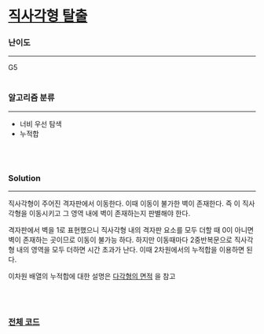 # [직사각형 탈출](https://www.acmicpc.net/problem/16973)

### 난이도

***
G5
<br><br>

### 알고리즘 분류

***

* 너비 우선 탐색
* 누적합

<br><br>

### Solution

***

직사각형이 주어진 격자판에서 이동한다. 이때 이동이 불가한 벽이 존재한다. 즉 이 직사각형을 이동시키고 그 영역 내에 벽이 존재하는지 판별해야 한다.

격자판에서 벽을 1로 표현했으니 직사각형 내의 격자판 요소를 모두 더할 때 0이 아니면 벽이 존재하는 곳이므로 이동이 불가능 하다. 하지만 이동때마다 2중반복문으로 직사각형 내의 영역을 모두 더하면 시간 초과가
난다. 이때 2차원에서의 누적합을 이용하면 된다.

이차원 배열의 누적합에 대한
설명은 [다각형의 면적](https://github.com/Jungmin-Seo0527/Algorithm-Study/blob/main/solution/math/BOJ2166_%EB%8B%A4%EA%B0%81%ED%98%95%EC%9D%98_%EB%A9%B4%EC%A0%81.md)
을 참고

<br><br>

### [전체 코드](https://github.com/Jungmin-Seo0527/CodingTest/blob/main/src/prefixSum/BOJ16973_직사각형_탈출.java)
